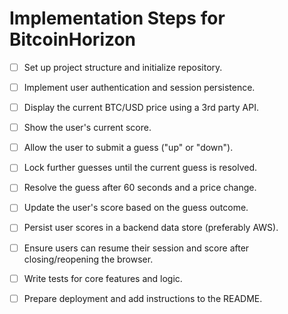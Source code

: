 # Implementation Steps for BitcoinHorizon

- [ ] Set up project structure and initialize repository.
- [ ] Implement user authentication and session persistence.
- [ ] Display the current BTC/USD price using a 3rd party API.
- [ ] Show the user's current score.
- [ ] Allow the user to submit a guess ("up" or "down").
- [ ] Lock further guesses until the current guess is resolved.
- [ ] Resolve the guess after 60 seconds and a price change.
- [ ] Update the user's score based on the guess outcome.
- [ ] Persist user scores in a backend data store (preferably AWS).
- [ ] Ensure users can resume their session and score after closing/reopening the browser.
- [ ] Write tests for core features and logic.
- [ ] Prepare deployment and add instructions to the README.

